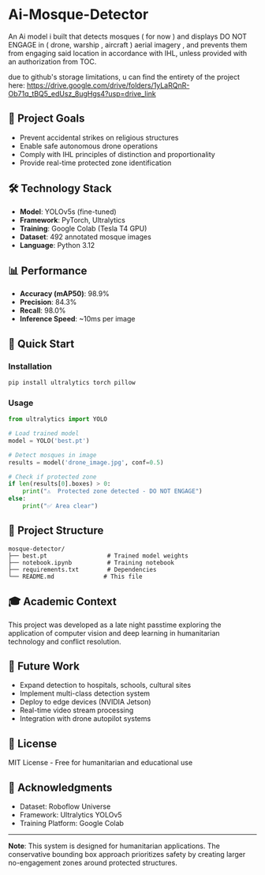# Ai-Mosque-Detector
An Ai model i built that detects mosques ( for now ) and displays DO NOT ENGAGE in ( drone, warship , aircraft ) aerial imagery , and prevents them from engaging said location in accordance with IHL, unless provided with an authorization from TOC.


due to github's storage limitations, u can find the entirety of the project here:
https://drive.google.com/drive/folders/1yLaRQnR-Ob71q_tBQ5_edUsz_8ugHgs4?usp=drive_link

## 🎯 Project Goals
- Prevent accidental strikes on religious structures
- Enable safe autonomous drone operations
- Comply with IHL principles of distinction and proportionality
- Provide real-time protected zone identification

## 🛠️ Technology Stack
- **Model**: YOLOv5s (fine-tuned)
- **Framework**: PyTorch, Ultralytics
- **Training**: Google Colab (Tesla T4 GPU)
- **Dataset**: 492 annotated mosque images
- **Language**: Python 3.12

## 📊 Performance
- **Accuracy (mAP50)**: 98.9%
- **Precision**: 84.3%
- **Recall**: 98.0%
- **Inference Speed**: ~10ms per image

## 🚀 Quick Start

### Installation
```bash
pip install ultralytics torch pillow
```

### Usage
```python
from ultralytics import YOLO

# Load trained model
model = YOLO('best.pt')

# Detect mosques in image
results = model('drone_image.jpg', conf=0.5)

# Check if protected zone
if len(results[0].boxes) > 0:
    print("⚠️  Protected zone detected - DO NOT ENGAGE")
else:
    print("✅ Area clear")
```

## 📁 Project Structure
```
mosque-detector/
├── best.pt                 # Trained model weights
├── notebook.ipynb          # Training notebook
├── requirements.txt        # Dependencies
└── README.md              # This file
```

## 🎓 Academic Context
This project was developed as a late night passtime exploring the application of computer vision and deep learning in humanitarian technology and conflict resolution.

## 🔮 Future Work
- Expand detection to hospitals, schools, cultural sites
- Implement multi-class detection system
- Deploy to edge devices (NVIDIA Jetson)
- Real-time video stream processing
- Integration with drone autopilot systems

## 📄 License
MIT License - Free for humanitarian and educational use

## 🤝 Acknowledgments
- Dataset: Roboflow Universe
- Framework: Ultralytics YOLOv5
- Training Platform: Google Colab

---
**Note**: This system is designed for humanitarian applications. The conservative bounding box approach prioritizes safety by creating larger no-engagement zones around protected structures.
